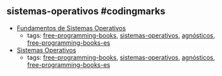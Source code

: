 sistemas-operativos #codingmarks 
---
* [Fundamentos de Sistemas Operativos](http://sistop.org/pdf/sistemas_operativos.pdf)
    * tags: [free-programming-books](../tags/free-programming-books.md), [sistemas-operativos](../tags/sistemas-operativos.md), [agnósticos](../tags/agnósticos.md), [free-programming-books-es](../tags/free-programming-books-es.md)
* [Sistemas Operativos](http://exa.unne.edu.ar/depar/areas/informatica/SistemasOperativos/sistope2.PDF)
    * tags: [free-programming-books](../tags/free-programming-books.md), [sistemas-operativos](../tags/sistemas-operativos.md), [agnósticos](../tags/agnósticos.md), [free-programming-books-es](../tags/free-programming-books-es.md)
